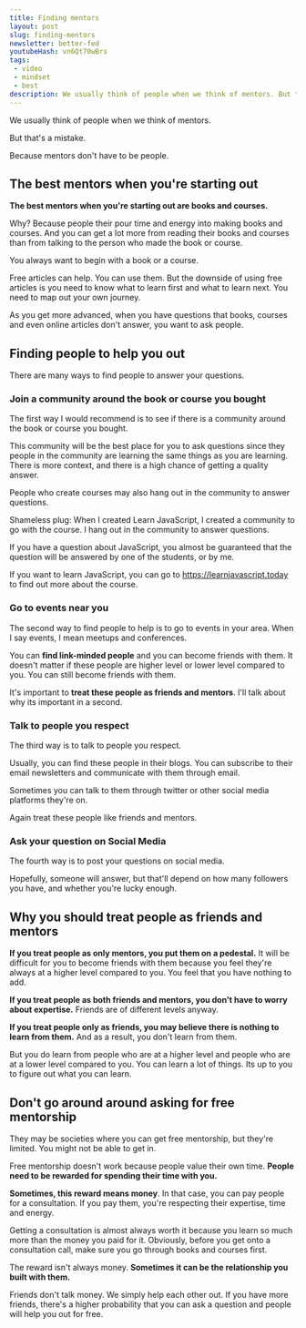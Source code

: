 ```yaml
---
title: Finding mentors
layout: post
slug: finding-mentors
newsletter: better-fed
youtubeHash: vn6Qt70wBrs
tags:
 - video
 - mindset
 - best
description: We usually think of people when we think of mentors. But that's a mistake, because mentors don't have to be people. They can be in other forms. Here are some ways to find mentors.
---
```


We usually think of people when we think of mentors.

But that's a mistake.

Because mentors don't have to be people.

<!--more-->

## The best mentors when you're starting out

**The best mentors when you're starting out are books and courses.**

Why? Because people their pour time and energy into making books and courses. And you can get a lot more from reading their books and courses than from talking to the person who made the book or course.

You always want to begin with a book or a course.

Free articles can help. You can use them. But the downside of using free articles is you need to know what to learn first and what to learn next. You need to map out your own journey.

As you get more advanced, when you have questions that books, courses and even online articles don't answer, you want to ask people.

## Finding people to help you out

There are many ways to find people to answer your questions.

### Join a community around the book or course you bought

The first way I would recommend is to see if there is a community around the book or course you bought.

This community will be the best place for you to ask questions since they people in the community are learning the same things as you are learning. There is more context, and there is a high chance of getting a quality answer.

People who create courses may also hang out in the community to answer questions.

Shameless plug: When I created Learn JavaScript, I created a community to go with the course. I hang out in the community to answer questions.

If you have a question about JavaScript, you almost be guaranteed that the question will be answered by one of the students, or by me.

If you want to learn JavaScript, you can go to https://learnjavascript.today to find out more about the course.

### Go to events near you

The second way to find people to help is to go to events in your area. When I say events, I mean meetups and conferences.

You can **find link-minded people** and you can become friends with them. It doesn't matter if these people are higher level or lower level compared to you. You can still become friends with them.

It's important to **treat these people as friends and mentors**. I'll talk about why its important in a second.

### Talk to people you respect

The third way is to talk to people you respect.

Usually, you can find these people in their blogs. You can subscribe to their email newsletters and communicate with them through email.

Sometimes you can talk to them through twitter or other social media platforms they're on.

Again treat these people like friends and mentors.


### Ask your question on Social Media

The fourth way is to post your questions on social media.

Hopefully, someone will answer, but that'll depend on how many followers you have, and whether you're lucky enough.

## Why you should treat people as friends and mentors

**If you treat people as only mentors, you put them on a pedestal.** It will be difficult for you to become friends with them because you feel they're always at a higher level compared to you. You feel that you have nothing to add.

**If you treat people as both friends and mentors, you don't have to worry about expertise.** Friends are of different levels anyway.

**If you treat people only as friends, you may believe there is nothing to learn from them.** And as a result, you don't learn from them.

But you do learn from people who are at a higher level and people who are at a lower level compared to you. You can learn a lot of things. Its up to you to figure out what you can learn.

## Don't go around around asking for free mentorship

They may be societies where you can get free mentorship, but they're limited. You might not be able to get in.

Free mentorship doesn't work because people value their own time. **People need to be rewarded for spending their time with you.**

**Sometimes, this reward means money**. In that case, you can pay people for a consultation. If you pay them, you're respecting their expertise, time and energy.

Getting a consultation is almost always worth it because you learn so much more than the money you paid for it. Obviously, before you get onto a consultation call, make sure you go through books and courses first.

The reward isn't always money. **Sometimes it can be the relationship you built with them.**

Friends don't talk money. We simply help each other out. If you have more friends, there's a higher probability that you can ask a question and people will help you out for free.
